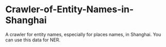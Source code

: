 # Crawler-of-Entity-Names-in-Shanghai
A crawler for entity names, especially for places names, in Shanghai. You can use this data for NER.
